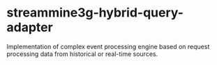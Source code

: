 # streammine3g-hybrid-query-adapter

Implementation of complex event processing engine based on request processing data from historical or real-time sources.
